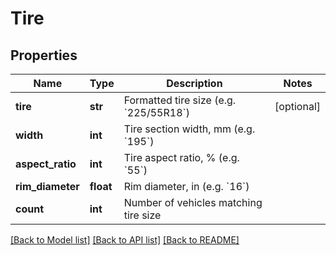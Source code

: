 # Tire

## Properties
Name | Type | Description | Notes
------------ | ------------- | ------------- | -------------
**tire** | **str** | Formatted tire size (e.g. &#x60;225/55R18&#x60;) | [optional] 
**width** | **int** | Tire section width, mm (e.g. &#x60;195&#x60;) | 
**aspect_ratio** | **int** | Tire aspect ratio, % (e.g. &#x60;55&#x60;) | 
**rim_diameter** | **float** | Rim diameter, in (e.g. &#x60;16&#x60;) | 
**count** | **int** | Number of vehicles matching tire size | 

[[Back to Model list]](../README.md#documentation-for-models) [[Back to API list]](../README.md#documentation-for-api-endpoints) [[Back to README]](../README.md)


